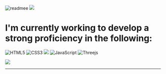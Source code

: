 ![readmee](https://github.com/Caden-Cobb/Caden-Cobb/assets/90775304/ed3282b0-bfc4-4983-a761-0064e06f3779)
![](https://img.shields.io/github/followers/Caden-Cobb.svg?style=social&label=Follow&maxAge=2592000)
# I'm currently working to develop a strong proficiency in the following: 
![HTML5](https://img.shields.io/badge/html5-%23E34F26.svg?style=for-the-badge&logo=html5&logoColor=white)   ![CSS3](https://img.shields.io/badge/css3-%231572B6.svg?style=for-the-badge&logo=css3&logoColor=white)  ![](https://img.shields.io/badge/Python-14354C?style=for-the-badge&logo=python&logoColor=white) ![JavaScript](https://img.shields.io/badge/javascript-%23323330.svg?style=for-the-badge&logo=javascript&logoColor=%23F7DF1E) ![Threejs](https://img.shields.io/badge/threejs-black?style=for-the-badge&logo=three.js&logoColor=white)

![](https://github-readme-stats.vercel.app/api/top-langs/?username=Caden-Cobb&theme=white-white)
<hr>




